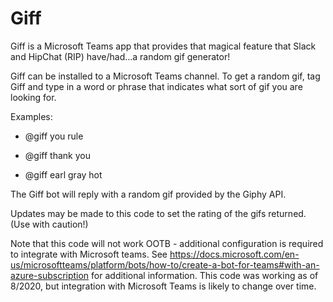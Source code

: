 # Giff

Giff is a Microsoft Teams app that provides that magical feature that Slack and HipChat (RIP) have/had...a random gif generator!

Giff can be installed to a Microsoft Teams channel. To get a random gif, tag Giff and type in a word or phrase that indicates what sort of gif you are looking for.

Examples:

- @giff you rule

- @giff thank you

- @giff earl gray hot

The Giff bot will reply with a random gif provided by the Giphy API.

Updates may be made to this code to set the rating of the gifs returned. (Use with caution!)

Note that this code will not work OOTB - additional configuration is required to integrate with Microsoft teams. See https://docs.microsoft.com/en-us/microsoftteams/platform/bots/how-to/create-a-bot-for-teams#with-an-azure-subscription for additional information. This code was working as of 8/2020, but integration with Microsoft Teams is likely to change over time.
